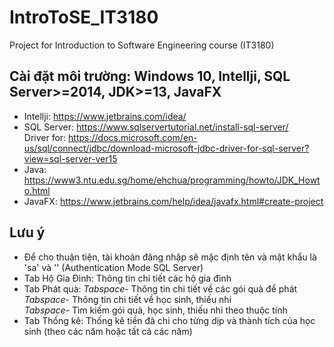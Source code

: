 # IntroToSE_IT3180
Project for Introduction to Software Engineering course (IT3180)

## Cài đặt môi trường: Windows 10, Intellji, SQL Server>=2014, JDK>=13, JavaFX 
* Intellji: https://www.jetbrains.com/idea/
* SQL Server: https://www.sqlservertutorial.net/install-sql-server/ \
  Driver for: https://docs.microsoft.com/en-us/sql/connect/jdbc/download-microsoft-jdbc-driver-for-sql-server?view=sql-server-ver15
* Java: https://www3.ntu.edu.sg/home/ehchua/programming/howto/JDK_Howto.html
* JavaFX: https://www.jetbrains.com/help/idea/javafx.html#create-project

## Lưu ý
* Để cho thuận tiện, tài khoản đăng nhập sẽ mặc định tên và mật khẩu là 'sa' và '' (Authentication Mode SQL Server)
* Tab Hộ Gia Đình: Thông tin chi tiết các hộ gia đình
* Tab Phát quà: 
                *Tabspace*- Thông tin chi tiết về các gói quà để phát \
                *Tabspace*- Thông tin chi tiết về học sinh, thiếu nhi \
                *Tabspace*- Tìm kiếm gói quà, học sinh, thiếu nhi theo thuộc tính
* Tab Thống kê:    Thống kê tiền đã chi cho từng dịp và thành tích của học sinh (theo các năm hoặc tất cả các năm)
